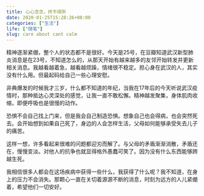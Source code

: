 ```yaml
---
title: 心心念念，终不得所
date: 2020-01-25T15:28:26+08:00
categories: ["生活"]
life: ["随笔"]
slug: care about cant calm
---
```


精神逐渐紧绷，整个人的状态都不是很好。今天是25号，在豆瓣知道武汉新型肺炎消息是在23号，不知道怎么的，从那天开始有越来越多的友邻开始转发并更新相关消息。我越看越着急，越看越烦躁，情绪很不稳定。担心身在武汉的人，其实没有什么用。但最起码给自己一些心理安慰。

非典爆发的时候我才三岁，什么都不知道的年纪，当我在17年后的今天听说武汉疫情时，那种抵达心灵深处的感觉，让我一直不敢松懈。精神越发聚集，身体肌肉收缩，即便呼吸也是很慢的动作。

恐惧不会自己找上门来，但是我会自己制造恐惧。想象自己也会得病，也会突然死去。会开始想到如果自己死了，身边的人会怎样生活，父母如何能够承受失去儿子的痛苦。

这样一想，许多看起来很难的问题都迎刃而解了。与父母的矛盾渐渐消散，矛盾还在，慢慢变淡。对他人的抗争也就显得格外愚蠢可笑了。因为没有什么东西能够跨越生死。

我相信很多人都会在这场疾病中获得一些什么，我获得了什么呢？我不知道，在身上的压力不会消失。那颗心一直在关切着源源不断的消息，时刻为远方的人儿紧绷着，希望他们一切安好。